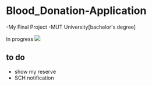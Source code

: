 # Blood_Donation-Application
-My Final Project
-MUT University[bachelor's degree]

In progress 
![](https://us-central1-progress-markdown.cloudfunctions.net/progress/80)





## to do 
- show my reserve
- SCH notification
